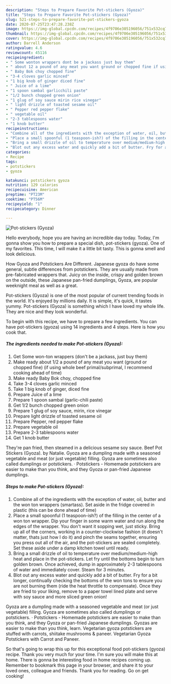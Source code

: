 ```yaml
---
description: "Steps to Prepare Favorite Pot-stickers (Gyoza)"
title: "Steps to Prepare Favorite Pot-stickers (Gyoza)"
slug: 521-steps-to-prepare-favorite-pot-stickers-gyoza
date: 2020-07-25T23:47:28.238Z
image: https://img-global.cpcdn.com/recipes/4f9706e305196056/751x532cq70/pot-stickers-gyoza-recipe-main-photo.jpg
thumbnail: https://img-global.cpcdn.com/recipes/4f9706e305196056/751x532cq70/pot-stickers-gyoza-recipe-main-photo.jpg
cover: https://img-global.cpcdn.com/recipes/4f9706e305196056/751x532cq70/pot-stickers-gyoza-recipe-main-photo.jpg
author: Darrell Anderson
ratingvalue: 4.6
reviewcount: 45116
recipeingredient:
- " Some wonton wrappers dont be a jackass just buy them"
- " about 12 a pound of any meat you want ground or chopped fine if using whole beef primalsubprimal I recommend cooking ahead of time"
- " Baby Bok choy chopped fine"
- "3-4 cloves garlic minced"
- "1 big knob of ginger diced fine"
- " Juice of a lime"
- "1 spoon sambal garlicchili paste"
- "1/2 bunch chopped green onion"
- "1 glug of soy sauce mirin rice vinegar"
- " light drizzle of toasted sesame oil"
- " Pepper red pepper flake"
- " vegetable oil"
- "2-3 tablespoons water"
- "1 knob butter"
recipeinstructions:
- "Combine all of the ingredients with the exception of water, oil, butter and the won ton wrappers (smartass). Set aside in the fridge covered in plastic (this can be done ahead of time)"
- "Place a small spoonful (1 teaspoon-ish?) of the filling in the center of a won ton wrapper. Dip your finger in some warm water and run along the edges of the wrapper. You don&#39;t want it sopping wet, just sticky. Bring up all of the corners, working in a counter-clockwise fashion (it doesn&#39;t matter, thats just how I do it) and pinch the seams together, ensuring you press out all of the air, and the pot-stickers are sealed completely. Set these aside under a damp kitchen towel until ready."
- "Bring a small drizzle of oil to temperature over medium/medium-high heat and place in the pot-stickers. Let fry until the bottoms begin to turn golden brown. Once achieved, dump in approximately 2-3 tablespoons of water and immediately cover. Steam for 3 minutes."
- "Blot out any excess water and quickly add a bit of butter. Fry for a bit longer, continually checking the bottoms of the won tons to ensure you are not burning them (ride the heat throttle to compensate). Once they are fried to your liking, remove to a paper towel lined plate and serve with soy sauce and more sliced green onion!"
categories:
- Recipe
tags:
- potstickers
- gyoza

katakunci: potstickers gyoza 
nutrition: 129 calories
recipecuisine: American
preptime: "PT23M"
cooktime: "PT56M"
recipeyield: "1"
recipecategory: Dinner

---
```



![Pot-stickers (Gyoza)](https://img-global.cpcdn.com/recipes/4f9706e305196056/751x532cq70/pot-stickers-gyoza-recipe-main-photo.jpg)

Hello everybody, hope you are having an incredible day today. Today, I'm gonna show you how to prepare a special dish, pot-stickers (gyoza). One of my favorites. This time, I will make it a little bit tasty. This is gonna smell and look delicious.

How Gyoza and Potstickers Are Different. Japanese gyoza do have some general, subtle differences from potstickers. They are usually made from pre-fabricated wrappers that. Juicy on the inside, crispy and golden brown on the outside, these Japanese pan-fried dumplings, Gyoza, are popular weeknight meal as well as a great.

Pot-stickers (Gyoza) is one of the most popular of current trending foods in the world. It's enjoyed by millions daily. It is simple, it's quick, it tastes yummy. Pot-stickers (Gyoza) is something which I have loved my whole life. They are nice and they look wonderful.


To begin with this recipe, we have to prepare a few ingredients. You can have pot-stickers (gyoza) using 14 ingredients and 4 steps. Here is how you cook that.

<!--inarticleads1-->

##### The ingredients needed to make Pot-stickers (Gyoza):

1. Get  Some won-ton wrappers (don&#39;t be a jackass, just buy them)
1. Make ready  about 1/2 a pound of any meat you want (ground or chopped fine) (if using whole beef primal/subprimal, I recommend cooking ahead of time)
1. Make ready  Baby Bok choy, chopped fine
1. Take 3-4 cloves garlic minced
1. Take 1 big knob of ginger, diced fine
1. Prepare  Juice of a lime
1. Prepare 1 spoon sambal (garlic-chili paste)
1. Get 1/2 bunch chopped green onion
1. Prepare 1 glug of soy sauce, mirin, rice vinegar
1. Prepare  light drizzle of toasted sesame oil
1. Prepare  Pepper, red pepper flake
1. Prepare  vegetable oil
1. Prepare 2-3 tablespoons water
1. Get 1 knob butter


They&#39;re pan fried, then steamed in a delicious sesame soy sauce. Beef Pot Stickers (Gyoza). by Natalie. Gyoza are a dumpling made with a seasoned vegetable and meat (or just vegetable) filling. Gyoza are sometimes also called dumplings or potstickers. · Potstickers - Homemade potstickers are easier to make than you think, and they Gyoza or pan-fried Japanese dumplings. 

<!--inarticleads2-->

##### Steps to make Pot-stickers (Gyoza):

1. Combine all of the ingredients with the exception of water, oil, butter and the won ton wrappers (smartass). Set aside in the fridge covered in plastic (this can be done ahead of time)
1. Place a small spoonful (1 teaspoon-ish?) of the filling in the center of a won ton wrapper. Dip your finger in some warm water and run along the edges of the wrapper. You don&#39;t want it sopping wet, just sticky. Bring up all of the corners, working in a counter-clockwise fashion (it doesn&#39;t matter, thats just how I do it) and pinch the seams together, ensuring you press out all of the air, and the pot-stickers are sealed completely. Set these aside under a damp kitchen towel until ready.
1. Bring a small drizzle of oil to temperature over medium/medium-high heat and place in the pot-stickers. Let fry until the bottoms begin to turn golden brown. Once achieved, dump in approximately 2-3 tablespoons of water and immediately cover. Steam for 3 minutes.
1. Blot out any excess water and quickly add a bit of butter. Fry for a bit longer, continually checking the bottoms of the won tons to ensure you are not burning them (ride the heat throttle to compensate). Once they are fried to your liking, remove to a paper towel lined plate and serve with soy sauce and more sliced green onion!


Gyoza are a dumpling made with a seasoned vegetable and meat (or just vegetable) filling. Gyoza are sometimes also called dumplings or potstickers. · Potstickers - Homemade potstickers are easier to make than you think, and they Gyoza or pan-fried Japanese dumplings. Gyozas are easier to make than you think, learn. Vegetarian gyoza potstickers are stuffed with carrots, shiitake mushrooms &amp; paneer. Vegetarian Gyoza Potstickers with Carrot and Paneer. 

So that's going to wrap this up for this exceptional food pot-stickers (gyoza) recipe. Thank you very much for your time. I'm sure you will make this at home. There is gonna be interesting food in home recipes coming up. Remember to bookmark this page in your browser, and share it to your loved ones, colleague and friends. Thank you for reading. Go on get cooking!

